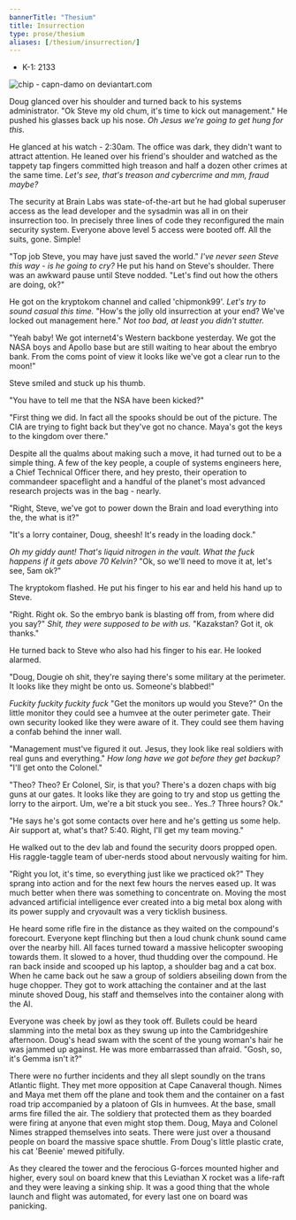 ```yaml
---
bannerTitle: "Thesium" 
title: Insurrection
type: prose/thesium
aliases: [/thesium/insurrection/]
---
```


<div class="data">

- K-1: 2133

</div>

![chip - capn-damo on deviantart.com](/images/thesium/insurrection-chip.jpg)

Doug glanced over his shoulder and turned back to his systems administrator.
"Ok Steve my old chum, it's time to kick out management." He pushed his glasses
back up his nose. *Oh Jesus we're going to get hung for this.* 

He glanced at his watch - 2:30am. The office was dark, they didn't want to
attract attention. He leaned over his friend's shoulder and watched as the
tappety tap fingers committed high treason and half a dozen other crimes at the
same time. *Let's see, that's treason and cybercrime and mm, fraud maybe?*

The security at Brain Labs was state-of-the-art but he had global superuser
access as the lead developer and the sysadmin was all in on their insurrection
too. In precisely three lines of code they reconfigured the main security
system. Everyone above level 5 access were booted off. All the suits, gone. Simple!

"Top job Steve, you may have just saved the world." *I've never seen Steve this
way - is he going to cry?* He put his hand on Steve's shoulder. There was an
awkward pause until Steve nodded. "Let's find out how the others are doing, ok?"

He got on the kryptokom channel and called 'chipmonk99'. *Let's try to sound
casual this time.* "How's the jolly old insurrection at your end? We've locked out
management here." *Not too bad, at least you didn't stutter.*

"Yeah baby! We got internet4's Western backbone yesterday. We got the NASA boys
and Apollo base but are still waiting to hear about the embryo bank. From the
coms point of view it looks like we've got a clear run to the moon!" 

Steve smiled and stuck up his thumb.

"You have to tell me that the NSA have been kicked?"

"First thing we did. In fact all the spooks should be out of the picture. The
CIA are trying to fight back but they've got no chance. Maya's got the keys to
the kingdom over there."

Despite all the qualms about making such a move, it had turned out to be a
simple thing. A few of the key people, a couple of systems engineers here, a
Chief Technical Officer there, and hey presto, their operation to commandeer
spaceflight and a handful of the planet's most advanced research projects was
in the bag - nearly.

"Right, Steve, we've got to power down the Brain and load everything into the,
the what is it?"

"It's a lorry container, Doug, sheesh! It's ready in the loading dock."

*Oh my giddy aunt! That's liquid nitrogen in the vault. What the fuck happens if
it gets above 70 Kelvin?* "Ok, so we'll need to move it at, let's see, 5am ok?"

The kryptokom flashed. He put his finger to his ear and held his hand up to
Steve.

"Right. Right ok. So the embryo bank is blasting off from, from where did you
say?" *Shit, they were supposed to be with us.* "Kazakstan? Got it, ok thanks." 

He turned back to Steve who also had his finger to his ear. He looked alarmed.

"Doug, Dougie oh shit, they're saying there's some military at the perimeter. It
looks like they might be onto us. Someone's blabbed!"

*Fuckity fuckity fuckity fuck* "Get the monitors up would you Steve?" On the
little monitor they could see a humvee at the outer perimeter gate. Their own
security looked like they were aware of it. They could see them having a confab
behind the inner wall.

"Management must've figured it out. Jesus, they look like real soldiers with
real guns and everything." *How long have we got before they get backup?* "I'll
get onto the Colonel." 

"Theo? Theo? Er Colonel, Sir, is that you? There's a dozen chaps with big guns
at our gates. It looks like they are going to try and stop us getting the lorry
to the airport. Um, we're a bit stuck you see.. Yes..? Three hours? Ok."

"He says he's got some contacts over here and he's getting us some help. Air
support at, what's that? 5:40. Right, I'll get my team moving."

He walked out to the dev lab and found the security doors propped open. His
raggle-taggle team of uber-nerds stood about nervously waiting for him.

"Right you lot, it's time, so everything just like we practiced ok?" They sprang
into action and for the next few hours the nerves eased up. It was much better
when there was something to concentrate on. Moving the most advanced artificial
intelligence ever created into a big metal box along with its power supply and
cryovault was a very ticklish business. 

He heard some rifle fire in the distance as they waited on the compound's
forecourt. Everyone kept flinching but then a loud chunk chunk sound came over
the nearby hill. All faces turned toward a massive helicopter swooping towards
them. It slowed to a hover, thud thudding over the compound. He ran back inside
and scooped up his laptop, a shoulder bag and a cat box. When he came back out
he saw a group of soldiers abseiling down from the huge chopper. They got to work
attaching the container and at the last minute shoved Doug, his staff and
themselves into the container along with the AI. 

Everyone was cheek by jowl as they took off. Bullets could be heard slamming
into the metal box as they swung up into the Cambridgeshire afternoon. Doug's
head swam with the scent of the young woman's hair he was jammed up against. He
was more embarrassed than afraid. "Gosh, so, it's Gemma isn't it?"

There were no further incidents and they all slept soundly on the
trans Atlantic flight. They met more opposition at Cape Canaveral though. Nimes
and Maya met them off the plane and took them and the container on a fast road
trip accompanied by a platoon of GIs in humvees. At the base, small arms fire
filled the air. The soldiery that protected them as they boarded were firing at
anyone that even might stop them. Doug, Maya and Colonel Nimes strapped
themselves into seats. There were just over a thousand people on board the
massive space shuttle. From Doug's little plastic crate, his cat 'Beenie' mewed
pitifully.

As they cleared the tower and the ferocious G-forces mounted higher and higher,
every soul on board knew that this Leviathan X rocket was a life-raft and they
were leaving a sinking ship. It was a good thing that the whole launch and
flight was automated, for every last one on board was panicking.
